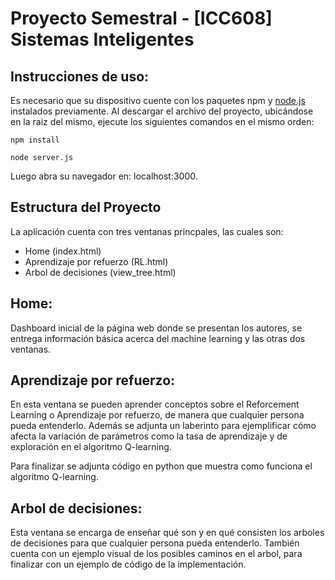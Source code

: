 # Proyecto Semestral - [ICC608] Sistemas Inteligentes

## Instrucciones de uso:
Es necesario que su dispositivo cuente con los paquetes npm y [node.js](https://nodejs.org/en) instalados previamente.
Al descargar el archivo del proyecto, ubicándose en la raiz del mismo, ejecute los siguientes comandos en el mismo orden:

``
npm install
``

``
node server.js
``

Luego abra su navegador en: localhost:3000.

## Estructura del Proyecto
La aplicación cuenta con tres ventanas princpales, las cuales son:
- Home (index.html)
- Aprendizaje por refuerzo (RL.html)
- Arbol de decisiones (view_tree.html)

## Home: 
Dashboard inicial de la página web donde se presentan los autores, se entrega información básica acerca del machine learning y las otras dos ventanas.

## Aprendizaje por refuerzo:
En esta ventana se pueden aprender conceptos sobre el Reforcement Learning o Aprendizaje por refuerzo, de manera que cualquier persona pueda entenderlo. 
Además se adjunta un laberinto para ejemplificar cómo afecta la variación de parámetros como la tasa de aprendizaje y de exploración en el algoritmo Q-learning.

Para finalizar se adjunta código en python que muestra como funciona el algoritmo Q-learning.

## Arbol de decisiones:
Esta ventana se encarga de enseñar qué son y en qué consisten los arboles de decisiones para que cualquier persona pueda entenderlo.
También cuenta con un ejemplo visual de los posibles caminos en el arbol, para finalizar con un ejemplo de código de la implementación.
